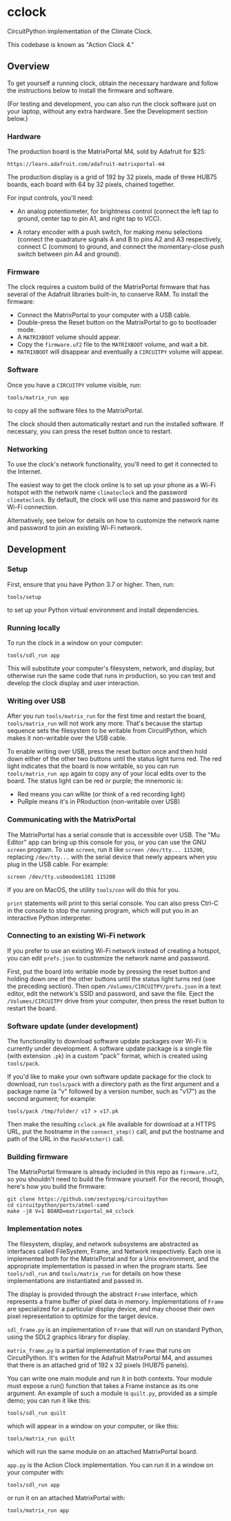 # cclock

CircuitPython implementation of the Climate Clock.

This codebase is known as "Action Clock 4."

## Overview

To get yourself a running clock, obtain the necessary hardware and follow
the instructions below to install the firmware and software.

(For testing and development, you can also run the clock software just on
your laptop, without any extra hardware.  See the Development section below.)

### Hardware

The production board is the MatrixPortal M4, sold by Adafruit for $25:

    https://learn.adafruit.com/adafruit-matrixportal-m4

The production display is a grid of 192 by 32 pixels, made of three
HUB75 boards, each board with 64 by 32 pixels, chained together.

For input controls, you'll need:

  - An analog potentiometer, for brightness control (connect the
    left tap to ground, center tap to pin A1, and right tap to VCC).

  - A rotary encoder with a push switch, for making menu selections
    (connect the quadrature signals A and B to pins A2 and A3 respectively,
    connect C (common) to ground, and connect the momentary-close push
    switch between pin A4 and ground).

### Firmware

The clock requires a custom build of the MatrixPortal firmware that has several
of the Adafruit libraries built-in, to conserve RAM.  To install the firmware:

  - Connect the MatrixPortal to your computer with a USB cable.
  - Double-press the Reset button on the MatrixPortal to go to bootloader mode.
  - A `MATRIXBOOT` volume should appear.
  - Copy the `firmware.uf2` file to the `MATRIXBOOT` volume, and wait a bit.
  - `MATRIXBOOT` will disappear and eventually a `CIRCUITPY` volume will appear.

### Software

Once you have a `CIRCUITPY` volume visible, run:

    tools/matrix_run app

to copy all the software files to the MatrixPortal.

The clock should then automatically restart and run the installed software.
If necessary, you can press the reset button once to restart.

### Networking

To use the clock's network functionality, you'll need to get it connected
to the Internet.

The easiest way to get the clock online is to set up your phone as a Wi-Fi
hotspot with the network name `climateclock` and the password `climateclock`.
By default, the clock will use this name and password for its Wi-Fi connection.

Alternatively, see below for details on how to customize the network name
and password to join an existing Wi-Fi network.

## Development

### Setup

First, ensure that you have Python 3.7 or higher.  Then, run:

    tools/setup

to set up your Python virtual environment and install dependencies.

### Running locally

To run the clock in a window on your computer:

    tools/sdl_run app

This will substitute your computer's filesystem, network, and display, but
otherwise run the same code that runs in production, so you can test and
develop the clock display and user interaction.

### Writing over USB

After you run `tools/matrix_run` for the first time and restart the board,
`tools/matrix_run` will not work any more.  That's because the startup
sequence sets the filesystem to be writable from CircuitPython, which
makes it non-writable over the USB cable.

To enable writing over USB, press the reset button once and then hold
down either of the other two buttons until the status light turns red.
The red light indicates that the board is now writable, so you can
run `tools/matrix_run app` again to copy any of your local edits over
to the board.  The status light can be red or purple; the mnemonic is:

  - Red means you can wRite (or think of a red recording light)
  - PuRple means it's in PRoduction (non-writable over USB)

### Communicating with the MatrixPortal

The MatrixPortal has a serial console that is accessible over USB.
The "Mu Editor" app can bring up this console for you, or you can use
the GNU `screen` program.  To use `screen`, run it like
`screen /dev/tty... 115200`, replacing `/dev/tty...` with the serial
device that newly appears when you plug in the USB cable.  For example:

    screen /dev/tty.usbmodem1101 115200

If you are on MacOS, the utility `tools/con` will do this for you.

`print` statements will print to this serial console.  You can also
press Ctrl-C in the console to stop the running program, which will
put you in an interactive Python interpreter.

### Connecting to an existing Wi-Fi network

If you prefer to use an existing Wi-Fi network instead of creating a hotspot,
you can edit `prefs.json` to customize the network name and password.

First, put the board into writable mode by pressing the reset button and
holding down one of the other buttons until the status light turns red
(see the preceding section).  Then open `/Volumes/CIRCUITPY/prefs.json`
in a text editor, edit the network's SSID and password, and save the file.
Eject the `/Volumes/CIRCUITPY` drive from your computer, then press the
reset button to restart the board.

### Software update (under development)

The functionality to download software update packages over Wi-Fi is
currently under development.  A software update package is a single file
(with extension `.pk`) in a custom "pack" format, which is created using
`tools/pack`.

If you'd like to make your own software update package for the clock to
download, run `tools/pack` with a directory path as the first argument
and a package name (a "v" followed by a version number, such as "v17")
as the second argument; for example:

    tools/pack /tmp/folder/ v17 > v17.pk

Then make the resulting `cclock.pk` file available for download at
a HTTPS URL, put the hostname in the `connect_step()` call, and
put the hostname and path of the URL in the `PackFetcher()` call.

### Building firmware

The MatrixPortal firmware is already included in this repo as
`firmware.uf2`, so you shouldn't need to build the firmware yourself.
For the record, though, here's how you build the firmware:

    git clone https://github.com/zestyping/circuitpython
    cd circuitpython/ports/atmel-samd
    make -j8 V=1 BOARD=matrixportal_m4_cclock

### Implementation notes

The filesystem, display, and network subsystems are abstracted as
interfaces called FileSystem, Frame, and Network respectively.  Each one
is implemented both for the MatrixPortal and for a Unix environment,
and the appropriate implementation is passed in when the program starts.
See `tools/sdl_run` and `tools/matrix_run` for details on how these
implementations are instantiated and passed in.

The display is provided through the abstract `Frame` interface, which
represents a frame buffer of pixel data in memory.  Implementations of
`Frame` are specialized for a particular display device, and may choose
their own pixel representation to optimize for the target device.

`sdl_frame.py` is an implementation of `Frame` that will run on standard
Python, using the SDL2 graphics library for display.

`matrix_frame.py` is a partial implementation of `Frame` that runs on
CircuitPython.  It's written for the Adafruit MatrixPortal M4, and
assumes that there is an attached grid of 192 x 32 pixels (HUB75 panels).

You can write one main module and run it in both contexts.  Your module
must expose a run() function that takes a Frame instance as its one argument.
An example of such a module is `quilt.py`, provided as a simple demo;
you can run it like this:

    tools/sdl_run quilt

which will appear in a window on your computer, or like this:

    tools/matrix_run quilt

which will run the same module on an attached MatrixPortal board.

`app.py` is the Action Clock implementation.  You can run it in a window
on your computer with:

    tools/sdl_run app

or run it on an attached MatrixPortal with:

    tools/matrix_run app

